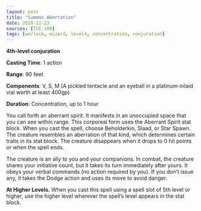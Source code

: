 ```yaml
---
layout: post
title: "Summon Aberration"
date: 2020-11-23
sources: [TCE.109]
tags: [warlock, wizard, level4, concentration, conjuration]
---
```


**4th-level conjuration**

**Casting Time**: 1 action

**Range**: 90 feet

**Components**: V, S, M (A pickled tentacle and an eyeball in a platinum-inlaid vial worth at least 400gp)

**Duration**: Concentration, up to 1 hour

You call forth an aberrant spirit. It manifests in an unoccupied space that you can see within range. This corporeal form uses the Aberrant Spirit stat block. When you cast the spell, choose Beholderkin, Slaad, or Star Spawn. The creature resembles an aberration of that kind, which determines certain traits in its stat block. The creature disappears when it drops to 0 hit points or when the spell ends.

The creature is an ally to you and your companions. In combat, the creature shares your initiative count, but it takes its turn immediately after yours. It obeys your verbal commands (no action required by you). If you don’t issue any, it takes the Dodge action and uses its move to avoid danger.

**At Higher Levels.** When you cast this spell using a spell slot of 5th level or higher, use the higher level wherever the spell’s level appears in the stat block.
